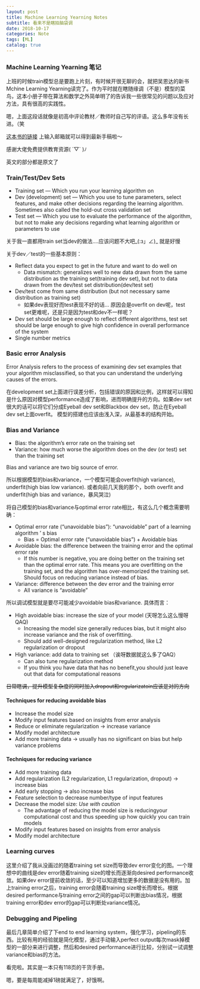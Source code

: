 ```yaml
---
layout: post
title: Machine Learning Yearning Notes
subtitle: 看来不是瞎拍脑袋调
date: 2018-10-17
categories: Note
tags: [ML]
catalog: true
---
```


### Machine Learning Yearning 笔记

上班的时候train模型总是要跑上片刻，有时候开很无聊的会，就把吴恩达的新书Mchine Learning Yearning读完了。作为平时就在瞎随缘调（不是）模型的菜鸟，这本小册子带在算法和数学之外简单明了的告诉我一些很常见的问题以及应对方法，具有很高的实践性。

嗯，上面这段话就像是初高中评论教材／教师时自己写的评语。这么多年没有长进。（笑

[这本书的链接](http://www.mlyearning.org) 上输入邮箱就可以得到最新手稿啦～ 

感谢大佬免费提供教育资源( ´▽` )ﾉ

英文的部分都是原文了

### Train/Test/Dev Sets

* Training set — Which you run your learning algorithm on
* Dev (development) set — Which you use to tune parameters, select features, and make other decisions regarding the learning algorithm. Sometimes also called the hold-out cross validation set 
* Test set — Which you use to evaluate the performance of the algorithm, but not to make any decisions regarding what learning algorithm or parameters to use

关于我一直都用train set当dev的做法....应该问题不大吧\_(:з」∠)\_ 就是好慢

关于dev／test的一些基本原则：

* Reflect data you expect to get in the future and want to do well on
  * Data mismatch: generalizes well to new data drawn from the same distribution as the training set(training dev set), but not to data drawn from the dev/test set distribution(dev/test set)
* Dev/test come from same distribution (but not necessary same distribution as training set)
  * 如果dev表现好而test表现不好的话… 原因会是overfit on dev呢，test set更难呢，还是只是因为test和dev不一样呢？
* Dev set should be large enough to reflect different algorithms, test set should be large enough to give high confidence in overall performance of the system
* Single number metrics

### Basic error Analysis

Error Analysis refers to the process of examining dev set examples that your algorithm misclassified, so that you can understand the underlying causes of the errors.

在development set上面进行误差分析，包括错误的原因和比例，这样就可以得知是什么原因对模型performance造成了影响，进而明确提升的方向。如果dev set很大的话可以将它们分成Eyeball dev set和Blackbox dev set，防止在Eyeball dev set上面overfit。 模型的搭建也应该由浅入深，从最基本的结构开始。

### Bias and Variance

* Bias: the algorithm’s error rate on the training set
* Variance: how much worse the algorithm does on the dev (or test) set than the training set

Bias and variance are two big source of error. 

所以根据模型的bias和variance，一个模型可能会overfit(high variance), underfit(high bias low variance). 或者向前几天我的那个，both overfit and underfit(high bias and variance，暴风哭泣)

将自己模型的bias和variance与optimal error rate相比，有这么几个概念需要明确：

* Optimal error rate (“unavoidable bias”): “unavoidable” part of a learning algorithm ’ s bias 
  * Bias = Optimal error rate (“unavoidable bias”) + Avoidable bias
* Avoidable bias: the difference between the training error and the optimal error rate
  * If this number is negative, you are doing better on the training set than the optimal error rate. This means you are overfitting on the training set, and the algorithm has over-memorized the training set. Should focus on reducing variance instead of bias. 
* Variance: difference between the dev error and the training error 
  * All variance is “avoidable” 

所以调试模型就是要尽可能减少avoidable bias和variance. 具体而言：

* High avoidable bias: increase the size of your model (天呀怎么这么慢呀QAQ)
  * Increasing the model size generally reduces bias, but it might also increase variance and the risk of overfitting.
  * Should add well-designed regularization method, like L2 regularization or dropout
* High variance: add data to training set （诶呀数据就这么多了QAQ）
  * Can also tune regularization method
  * If you think you have data that has no benefit,you should just leave out that data for computational reasons

~~日常瞎调，提升模型复杂度的同时加入dropout和regularizatoin应该是对的方向~~

#### Techniques for reducing avoidable bias 

* Increase the model size 
* Modify input features based on insights from error analysis 
* Reduce or eliminate regularization -> increase variance
* Modify model architecture 
* Add more training data -> usually has no significant on bias but help variance problems

#### Techniques for reducing variance 

* Add more training data 
* Add regularization (L2 regularization, L1 regularization, dropout) -> increase bias
* Add early stopping -> also increase bias
* Feature selection to decrease number/type of input features
* Decrease the model size: *Use with caution*
  * The advantage of reducing the model size is reducingyour computational cost and thus speeding up how quickly you can train models
* Modify input features based on insights from error analysis 
* Modify model architecture 

### Learning curves

这里介绍了我从没画过的随着training set size而导致dev error变化的图。一个理想中的曲线是dev error随着training size的增长而逐渐向desired performance收敛。如果dev error提前收敛的话，至少可以知道增加更多的数据是没有用的。加上training error之后，training error会随着training size增长而增长。根据desired performance与training error之间的gap可以判断出bias情况，根据training error和dev error的gap可以判断处variance情况。

### Debugging and Pipeling 

最后几章简单介绍了下end to end learning system，强化学习，pipeling的东西。比较有用的经验就是简化模型，通过手动输入perfect output每次mask掉模型的一部分来进行调整，然后和desired performance进行比较，分别试一试调整variance和bias的方法。



看完啦。其实是一本只有118页的干货手册。

嗯，要是每周能减掉1磅就满足了，好饿啊。